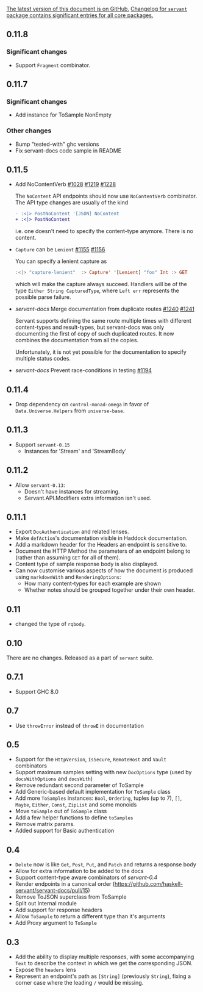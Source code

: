 [The latest version of this document is on GitHub.](https://github.com/haskell-servant/servant/blob/master/servant-docs/CHANGELOG.md)
[Changelog for `servant` package contains significant entries for all core packages.](https://github.com/haskell-servant/servant/blob/master/servant/CHANGELOG.md)

0.11.8
------

### Significant changes

- Support `Fragment` combinator.

0.11.7
------

### Significant changes

- Add instance for ToSample NonEmpty

### Other changes

- Bump "tested-with" ghc versions
- Fix servant-docs code sample in README

0.11.5
----


- Add NoContentVerb [#1028](https://github.com/haskell-servant/servant/issues/1028) [#1219](https://github.com/haskell-servant/servant/pull/1219) [#1228](https://github.com/haskell-servant/servant/pull/1228)

  The `NoContent` API endpoints should now use `NoContentVerb` combinator.
  The API type changes are usually of the kind

  ```diff
  - :<|> PostNoContent '[JSON] NoContent
  + :<|> PostNoContent
  ```

  i.e. one doesn't need to specify the content-type anymore. There is no content.

- `Capture` can be `Lenient` [#1155](https://github.com/haskell-servant/servant/issues/1155) [#1156](https://github.com/haskell-servant/servant/pull/1156)

  You can specify a lenient capture as

  ```haskell
  :<|> "capture-lenient"  :> Capture' '[Lenient] "foo" Int :> GET
  ```

  which will make the capture always succeed. Handlers will be of the
  type `Either String CapturedType`, where `Left err` represents
  the possible parse failure.

- *servant-docs* Merge documentation from duplicate routes [#1240](https://github.com/haskell-servant/servant/issues/1240) [#1241](https://github.com/haskell-servant/servant/pull/1241)

  Servant supports defining the same route multiple times with different
  content-types and result-types, but servant-docs was only documenting
  the first of copy of such duplicated routes. It now combines the
  documentation from all the copies.

  Unfortunately, it is not yet possible for the documentation to specify
  multiple status codes.

- *servant-docs* Prevent race-conditions in testing [#1194](https://github.com/haskell-servant/servant/pull/1194)

0.11.4
------

- Drop dependency on `control-monad-omega` in favor of `Data.Universe.Helpers` from `universe-base`.

0.11.3
------

- Support `servant-0.15`
   - Instances for 'Stream' and 'StreamBody'

0.11.2
------

* Allow `servant-0.13`:
  - Doesn't have instances for streaming.
  - Servant.API.Modifiers extra information isn't used.

0.11.1
------

* Export `DocAuthentication` and related lenses.
* Make `defAction`'s documentation visible in Haddock documentation.
* Add a markdown header for the Headers an endpoint is sensitive to.
* Document the HTTP Method the parameters of an endpoint belong to
  (rather than assuming `GET` for all of them).
* Content type of sample response body is also displayed.
* Can now customise various aspects of how the document is produced
  using `markdownWith` and `RenderingOptions`:
    - How many content-types for each example are shown
    - Whether notes should be grouped together under their own header.

0.11
----

* changed the type of `rqbody`.

0.10
----

There are no changes. Released as a part of `servant` suite.

0.7.1
-----

* Support GHC 8.0

0.7
---

* Use `throwError` instead of `throwE` in documentation

0.5
----

* Support for the `HttpVersion`, `IsSecure`, `RemoteHost` and `Vault` combinators
* Support maximum samples setting with new `DocOptions` type (used by `docsWithOptions` and `docsWith`)
* Remove redundant second parameter of ToSample
* Add Generic-based default implementation for `ToSample` class
* Add more `ToSamples` instances: `Bool`, `Ordering`, tuples (up to 7), `[]`, `Maybe`, `Either`, `Const`, `ZipList` and some monoids
* Move `toSample` out of `ToSample` class
* Add a few helper functions to define `toSamples`
* Remove matrix params.
* Added support for Basic authentication

0.4
---
* `Delete` now is like `Get`, `Post`, `Put`, and `Patch` and returns a response body
* Allow for extra information to be added to the docs
* Support content-type aware combinators of *servant-0.4*
* Render endpoints in a canonical order (https://github.com/haskell-servant/servant-docs/pull/15)
* Remove ToJSON superclass from ToSample
* Split out Internal module
* Add support for response headers
* Allow `ToSample` to return a different type than it's arguments
* Add Proxy argument to `ToSample`

0.3
---

* Add the ability to display multiple responses, with some accompanying `Text` to describe the context in which we get the corresponding JSON.
* Expose the `headers` lens
* Represent an endpoint's path as `[String]` (previously `String`), fixing a corner case where the leading `/` would be missing.
